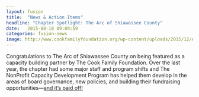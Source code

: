 ```yaml
---
layout: fusion
title:  "News & Action Items"
headline: "Chapter Spotlight: The Arc of Shiawassee County"
date:   2015-08-18 09:09:59
categories: fusion-news
image: http://www.cookfamilyfoundation.org/wp-content/uploads/2015/12/Arc_Shiawassee_Color_Pos_JPG-1024x727.jpg
---
```

Congratulations to The Arc of Shiawassee County on being featured as a capacity building partner by The Cook Family Foundation. Over the last year, the chapter had some major staff and program shifts and The NonProfit Capacity Development Program has helped them develop in the areas of board governance, new policies, and building their fundraising opportunities—<a href="http://www.cookfamilyfoundation.org/capacity-building/meet-our-nonprofit-partners-and-members-in-capacity-building/">and it’s paid off!</a>